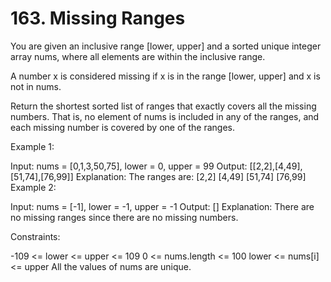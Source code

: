 # 163. Missing Ranges

You are given an inclusive range [lower, upper] and a sorted unique integer array nums, where all elements are within the inclusive range.

A number x is considered missing if x is in the range [lower, upper] and x is not in nums.

Return the shortest sorted list of ranges that exactly covers all the missing numbers. That is, no element of nums is included in any of the ranges, and each missing number is covered by one of the ranges.

Example 1:

Input: nums = [0,1,3,50,75], lower = 0, upper = 99
Output: [[2,2],[4,49],[51,74],[76,99]]
Explanation: The ranges are:
[2,2]
[4,49]
[51,74]
[76,99]
Example 2:

Input: nums = [-1], lower = -1, upper = -1
Output: []
Explanation: There are no missing ranges since there are no missing numbers.

Constraints:

-109 <= lower <= upper <= 109
0 <= nums.length <= 100
lower <= nums[i] <= upper
All the values of nums are unique.
